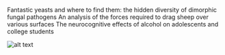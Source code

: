 Fantastic yeasts and where to find them: the hidden diversity of dimorphic fungal pathogens
An analysis of the forces required to drag sheep over various surfaces
The neurocognitive effects of alcohol on adolescents and college students


![alt text](https://raw.githubusercontent.com/username/projectname/branch/path/to/img.png)
